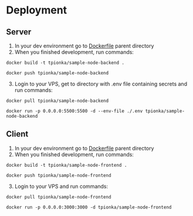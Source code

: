 # Deployment

## Server
1. In your dev environment go to [Dockerfile](/app/backend/Dockerfile) parent directory
2. When you finished development, run commands:
```
docker build -t tpionka/sample-node-backend .
```
```
docker push tpionka/sample-node-backend
```
3. Login to your VPS, get to directory with .env file containing secrets and run commands:
```
docker pull tpionka/sample-node-backend
```
```
docker run -p 0.0.0.0:5500:5500 -d --env-file ./.env tpionka/sample-node-backend
```

## Client
1. In your dev environment go to [Dockerfile](/app/frontend/Dockerfile) parent directory
2. When you finished development, run commands:
```
docker build -t tpionka/sample-node-frontend .
```
```
docker push tpionka/sample-node-frontend
```
3. Login to your VPS and run commands:
```
docker pull tpionka/sample-node-frontend
```
```
docker run -p 0.0.0.0:3000:3000 -d tpionka/sample-node-frontend
```